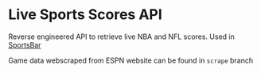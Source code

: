 # Live Sports Scores API

Reverse engineered API to retrieve live NBA and NFL scores. Used in [SportsBar](https://github.com/arm-out/SportsBar)

Game data webscraped from ESPN website can be found in `scrape` branch